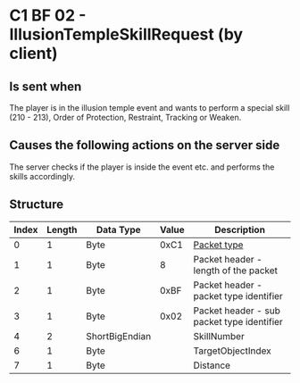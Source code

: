 # C1 BF 02 - IllusionTempleSkillRequest (by client)

## Is sent when

The player is in the illusion temple event and wants to perform a special skill (210 - 213), Order of Protection, Restraint, Tracking or Weaken.

## Causes the following actions on the server side

The server checks if the player is inside the event etc. and performs the skills accordingly.

## Structure

| Index | Length | Data Type | Value | Description |
|-------|--------|-----------|-------|-------------|
| 0 | 1 |   Byte   | 0xC1  | [Packet type](PacketTypes.md) |
| 1 | 1 |    Byte   |   8   | Packet header - length of the packet |
| 2 | 1 |    Byte   | 0xBF  | Packet header - packet type identifier |
| 3 | 1 |    Byte   | 0x02  | Packet header - sub packet type identifier |
| 4 | 2 | ShortBigEndian |  | SkillNumber |
| 6 | 1 | Byte |  | TargetObjectIndex |
| 7 | 1 | Byte |  | Distance |